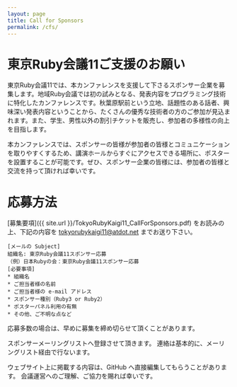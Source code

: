 ```yaml
---
layout: page
title: Call for Sponsors
permalink: /cfs/
---
```


# 東京Ruby会議11ご支援のお願い

東京Ruby会議11では、本カンファレンスを支援して下さるスポンサー企業を募集します。地域Ruby会議では初の試みとなる、発表内容をプログラミング技術に特化したカンファレンスです。秋葉原駅前という立地、話題性のある話者、興味深い発表内容ということから、たくさんの優秀な技術者の方のご参加が見込まれます。また、学生、男性以外の割引チケットを販売し、参加者の多様性の向上を目指します。

本カンファレンスでは、スポンサーの皆様が参加者の皆様とコミュニケーションを取りやすくするため、講演ホールからすぐにアクセスできる場所に、ポスターを設置することが可能です。ぜひ、スポンサー企業の皆様には、参加者の皆様と交流を持って頂ければ幸いです。

# 応募方法

[募集要項]({{ site.url }}/TokyoRubyKaigi11_CallForSponsors.pdf) をお読みの上、下記の内容を <tokyorubykaigi11@atdot.net> までお送り下さい。

	[メールの Subject]
	組織名: 東京Ruby会議11スポンサー応募
	（例）日本Rubyの会：東京Ruby会議11スポンサー応募
	[必要事項]
	* 組織名
	* ご担当者様の名前
	* ご担当者様の e-mail アドレス
	* スポンサー種別（Ruby3 or Ruby2）
	* ポスターパネル利用の有無
	* その他、ご不明な点など

応募多数の場合は、早めに募集を締め切らせて頂くことがあります。

スポンサーメーリングリストへ登録させて頂きます。
連絡は基本的に、メーリングリスト経由で行ないます。

ウェブサイト上に掲載する内容は、GitHub へ直接編集してもらうことがあります。
会議運営へのご理解、ご協力を賜れば幸いです。

